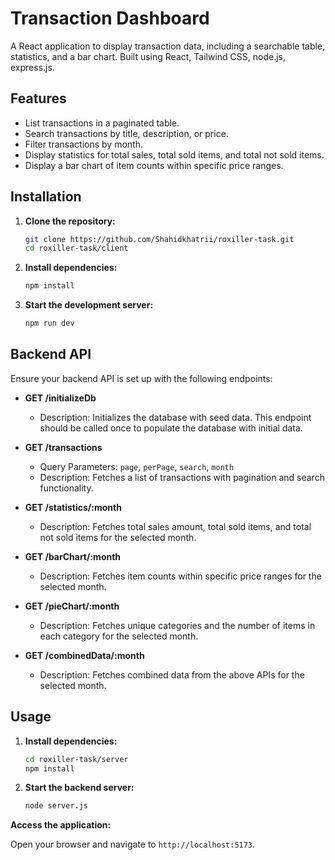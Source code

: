 # Transaction Dashboard

A React application to display transaction data, including a searchable table, statistics, and a bar chart. Built using React, Tailwind CSS, node.js, express.js.

## Features

- List transactions in a paginated table.
- Search transactions by title, description, or price.
- Filter transactions by month.
- Display statistics for total sales, total sold items, and total not sold items.
- Display a bar chart of item counts within specific price ranges.

## Installation

1. **Clone the repository:**

   ```bash
   git clone https://github.com/Shahidkhatrii/roxiller-task.git
   cd roxiller-task/client
   ```

2. **Install dependencies:**

   ```bash
   npm install
   ```

3. **Start the development server:**

   ```bash
   npm run dev
   ```

## Backend API

Ensure your backend API is set up with the following endpoints:

- **GET /initializeDb**
  - Description: Initializes the database with seed data. This endpoint should be called once to populate the database with initial data.
- **GET /transactions**

  - Query Parameters: `page`, `perPage`, `search`, `month`
  - Description: Fetches a list of transactions with pagination and search functionality.

- **GET /statistics/:month**

  - Description: Fetches total sales amount, total sold items, and total not sold items for the selected month.

- **GET /barChart/:month**

  - Description: Fetches item counts within specific price ranges for the selected month.

- **GET /pieChart/:month**

  - Description: Fetches unique categories and the number of items in each category for the selected month.

- **GET /combinedData/:month**
  - Description: Fetches combined data from the above APIs for the selected month.

## Usage

1. **Install dependencies:**

   ```bash
   cd roxiller-task/server
   npm install
   ```

2. **Start the backend server:**

   ```bash
   node server.js
   ```

**Access the application:**

Open your browser and navigate to `http://localhost:5173`.

